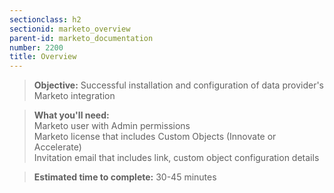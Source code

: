 ```yaml
---
sectionclass: h2
sectionid: marketo_overview
parent-id: marketo_documentation
number: 2200
title: Overview
---
```

>**Objective:** Successful installation and configuration of data provider's Marketo integration  

>**What you'll need:**  
Marketo user with Admin permissions  
Marketo license that includes Custom Objects (Innovate or Accelerate)  
Invitation email that includes link, custom object configuration details  

>**Estimated time to complete:** 30-45 minutes

